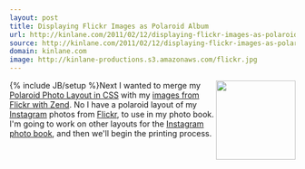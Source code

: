 ```yaml
---
layout: post
title: Displaying Flickr Images as Polaroid Album
url: http://kinlane.com/2011/02/12/displaying-flickr-images-as-polaroid-album/
source: http://kinlane.com/2011/02/12/displaying-flickr-images-as-polaroid-album/
domain: kinlane.com
image: http://kinlane-productions.s3.amazonaws.com/flickr.jpg
---
```

{% include JB/setup %}<a href="http://www.flickr.com" target="_blank"><img class="c1" src="http://kinlane-productions.s3.amazonaws.com/flickr.jpg" alt="" width="140" align="right" /></a>Next I wanted to merge my <a href="http://www.kinlane.com/2011/02/polaroid-photo-layout-in-css/" target="_blank">Polaroid Photo Layout in CSS</a> with my <a href="http://www.kinlane.com/2011/02/pull-images-from-flickr-with-zend/" target="_blank">images from Flickr with Zend</a>. <script src="https://gist.github.com/823530.js?file=gistfile1.txt" type="text/javascript">
</script>No I have a polaroid layout of my <a href="http://instagr.am/" target="_blank">Instagram</a> photos from <a href="http://www.flickr.com">Flickr</a>, to use in my photo book. I'm going to work on other layouts for the <a href="http://www.kinlane.com/2011/01/instagram-photo-book-idea/" target="_blank">Instagram photo book</a>, and then we'll begin the printing process.